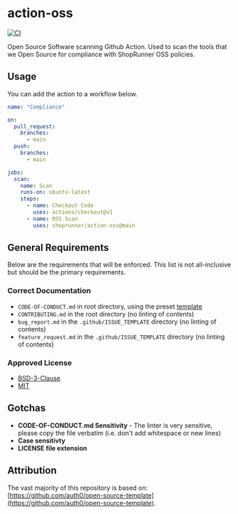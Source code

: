 # action-oss

[![CI](https://github.com/ShopRunner/action-oss/actions/workflows/ci.yaml/badge.svg)](https://github.com/ShopRunner/action-oss/actions/workflows/ci.yaml)

Open Source Software scanning Github Action. Used to scan the tools that we Open Source for compliance with ShopRunner OSS policies. 

## Usage

You can add the action to a workflow below.

```yaml
name: "Compliance"

on:
  pull_request:
    branches:
      - main
  push:
    branches:
      - main

jobs:
  scan:
    name: Scan
    runs-on: ubuntu-latest
    steps:
      - name: Checkout Code
        uses: actions/checkout@v1
      - name: OSS Scan
        uses: shoprunner/action-oss@main
```

## General Requirements
Below are the requirements that will be enforced. This list is not all-inclusive but should be the primary
requirements.

### Correct Documentation
- `CODE-OF-CONDUCT.md` in root directory, using the preset [template](/dist/templates/docs/CODE-OF-CONDUCT.md)
- `CONTRIBUTING.md` in the root directory (no linting of contents)
- `bug_report.md` in the `.github/ISSUE_TEMPLATE` directory (no linting of contents)
- `feature_request.md` in the `.github/ISSUE_TEMPLATE` directory (no linting of contents)

### Approved License
- [BSD-3-Clause](/dist/templates/licenses/BSD-3-Clause)
- [MIT](/dist/templates/licenses/MIT)

## Gotchas

- **CODE-OF-CONDUCT.md Sensitivity** - The linter is very sensitive, please copy the file verbatim (i.e. don't add whitespace or new lines)
- **Case sensitivty**
- **LICENSE file extension**

## Attribution

The vast majority of this repository is based on: [https://github.com/auth0/open-source-template](https://github.com/auth0/open-source-template).

